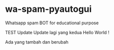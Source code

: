 # wa-spam-pyautogui
Whatsapp spam BOT for educational purpose

TEST Update
Update lagi yang kedua
Hello World ! 


Ada yang tambah dan berubah
